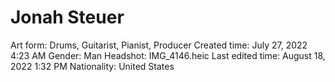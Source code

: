 # Jonah Steuer

Art form: Drums, Guitarist, Pianist, Producer
Created time: July 27, 2022 4:23 AM
Gender: Man
Headshot: IMG_4146.heic
Last edited time: August 18, 2022 1:32 PM
Nationality: United States